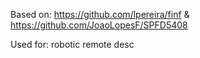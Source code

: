 Based on: https://github.com/lpereira/finf & https://github.com/JoaoLopesF/SPFD5408

Used for: robotic remote desc
